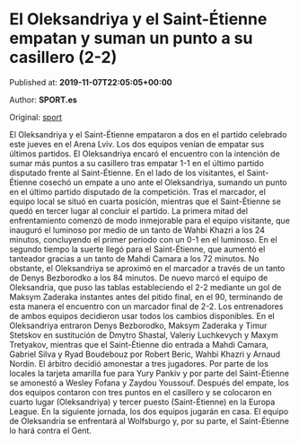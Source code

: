 
# El Oleksandriya y el Saint-Étienne empatan y suman un punto a su casillero (2-2)

Published at: **2019-11-07T22:05:05+00:00**

Author: **SPORT.es**

Original: [sport](https://www.sport.es/es/noticias/europa-league/el-oleksandriya-y-el-saint-etienne-empatan-y-suman-un-punto-a-su-casillero-2-2-7718936)

El Oleksandriya y el Saint-Étienne empataron a dos en el partido celebrado este jueves en el Arena Lviv. Los dos equipos venían de empatar sus últimos partidos. El Oleksandriya encaró el encuentro con la intención de sumar más puntos a su casillero tras empatar 1-1 en el último partido disputado frente al Saint-Étienne. En el lado de los visitantes, el Saint-Étienne cosechó un empate a uno ante el Oleksandriya, sumando un punto en el último partido disputado de la competición. Tras el marcador, el equipo local se situó en cuarta posición, mientras que el Saint-Étienne se quedó en tercer lugar al concluir el partido.
La primera mitad del enfrentamiento comenzó de modo inmejorable para el equipo visitante, que inauguró el luminoso por medio de un tanto de Wahbi Khazri a los 24 minutos, concluyendo el primer periodo con un 0-1 en el luminoso.
En el segundo tiempo la suerte llegó para el Saint-Étienne, que aumentó el tanteador gracias a un tanto de Mahdi Camara a los 72 minutos. No obstante, el Oleksandriya se aproximó en el marcador a través de un tanto de Denys Bezborodko a los 84 minutos. De nuevo marcó el equipo de Oleksandria, que puso las tablas estableciendo el 2-2 mediante un gol de Maksym Zaderaka instantes antes del pitido final, en el 90, terminando de esta manera el encuentro con un marcador final de 2-2.
Los entrenadores de ambos equipos decidieron usar todos los cambios disponibles. En el Oleksandriya entraron Denys Bezborodko, Maksym Zaderaka y Timur Stetskov en sustitución de Dmytro Shastal, Valeriy Luchkevych y Maxym Tretyakov, mientras que el Saint-Étienne dio entrada a Mahdi Camara, Gabriel Silva y Ryad Boudebouz por Robert Beric, Wahbi Khazri y Arnaud Nordin.
El árbitro decidió amonestar a tres jugadores. Por parte de los locales la tarjeta amarilla fue para Yury Pankiv y por parte del Saint-Étienne se amonestó a Wesley Fofana y Zaydou Youssouf.
Después del empate, los dos equipos contaron con tres puntos en el casillero y se colocaron en cuarto lugar (Oleksandriya) y tercer puesto (Saint-Étienne) en la Europa League.
En la siguiente jornada, los dos equipos jugarán en casa. El equipo de Oleksandria se enfrentará al Wolfsburgo y, por su parte, el Saint-Étienne lo hará contra el Gent.
